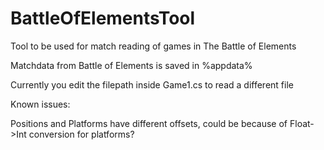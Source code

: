 # BattleOfElementsTool
Tool to be used for match reading of games in The Battle of Elements


Matchdata from Battle of Elements is saved in %appdata%

Currently you edit the filepath inside Game1.cs to read a different file


Known issues:

Positions and Platforms have different offsets, could be because of Float->Int conversion for platforms?
